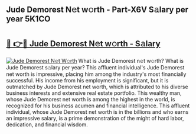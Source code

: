 ## Jude Demorest N𝚎t w𝚘rth - Part-X6V S𝚊lary per year 5K1CO

# <h2><a href="http://gc1edht.nevu.top/?p=Jude+Demorest">🔗 👉🔴 Jude Demorest N𝚎t w𝚘rth - S𝚊lary</a></h2>

[![Jude Demorest N𝚎t W𝚘rth](https://i.imgur.com/Oavwk0R.jpeg)](http://gc1edht.nevu.top/?p=Jude+Demorest)
What is Jude Demorest n𝚎t w𝚘rth? What is Jude Demorest s𝚊lary per year?
This affluent individual's Jude Demorest net worth is impressive, placing him among the industry's most financially successful. His income from his employment is significant, but it is outmatched by Jude Demorest net worth, which is attributed to his diverse business interests and extensive real estate portfolio. This wealthy man, whose Jude Demorest net worth is among the highest in the world, is recognized for his business acumen and financial intelligence. This affluent individual, whose Jude Demorest net worth is in the billions and who earns an impressive salary, is a prime demonstration of the might of hard labor, dedication, and financial wisdom.
